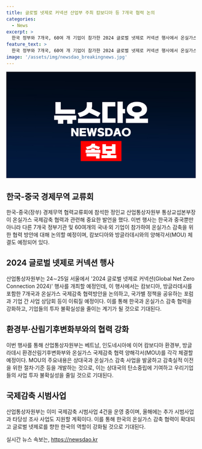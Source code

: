 ```yaml
---
title: 글로벌 넷제로 커넥션 산업부 주최 캄보디아 등 7개국 협력 논의
categories:
  - News
excerpt: >
  한국 정부와 7개국, 60여 개 기업이 참가한 2024 글로벌 넷제로 커넥션 행사에서 온실가스 감축 협력을 모색하고 있다. 이에 따라 한국과 캄보디아, 방글라데시는 온실가스 감축 협력을 위한 양해각서(MOU)를 체결하고, 이를 통해 상대국의 탄소중립에 기여하고 기업들의 사업 투자 불확실성을 줄일 것으로 기대된다. 행사는 기업 간 사업 상담회와 정부 간 양자회의 등으로 이뤄지며, 온실가스 국제감축을 촉진하기 위한 포럼 역시 개최된다. 이를 통해 온실가스 감축 협력을 강화하고 공동사업 발굴이 필요하다는 목표를 달성하기 위한 노력이 진행 중이다.
feature_text: >
  한국 정부와 7개국, 60여 개 기업이 참가한 2024 글로벌 넷제로 커넥션 행사에서 온실가스 감축 협력을 모색하고 있다. 이에 따라 한국과 캄보디아, 방글라데시는 온실가스 감축 협력을 위한 양해각서(MOU)를 체결하고, 이를 통해 상대국의 탄소중립에 기여하고 기업들의 사업 투자 불확실성을 줄일 것으로 기대된다. 행사는 기업 간 사업 상담회와 정부 간 양자회의 등으로 이뤄지며, 온실가스 국제감축을 촉진하기 위한 포럼 역시 개최된다. 이를 통해 온실가스 감축 협력을 강화하고 공동사업 발굴이 필요하다는 목표를 달성하기 위한 노력이 진행 중이다.
image: '/assets/img/newsdao_breakingnews.jpg'
---
```


<p><img src="/assets/img/newsdao_breakingnews.jpg" alt="koreaapp 속보" /></p>

<h2 data-ke-size="size26">한국-중국 경제무역 교류회</h2>

<p data-ke-size="size16">한국-중국(장쑤) 경제무역 협력교류회에 참석한 정인교 산업통상자원부 통상교섭본부장이 온실가스 국제감축 협력과 관련해 중요한 발언을 했다. 이번 행사는 한국과 중국뿐만 아니라 다른 7개국 정부기관 및 60여개의 국내·외 기업이 참가하여 온실가스 감축을 위한 협력 방안에 대해 논의할 예정이며, 캄보디아와 방글라데시와의 양해각서(MOU) 체결도 예정되어 있다.</p>

<h2 data-ke-size="size26">2024 글로벌 넷제로 커넥션 행사</h2>

<p data-ke-size="size16">산업통상자원부는 24∼25일 서울에서 '2024 글로벌 넷제로 커넥션(Global Net Zero Connection 2024)' 행사를 개최할 예정인데, 이 행사에서는 캄보디아, 방글라데시를 포함한 7개국과 온실가스 국제감축 협력방안을 논의하고, 국가별 정책을 공유하는 포럼과 기업 간 사업 상담회 등이 이뤄질 예정이다. 이를 통해 한국과 온실가스 감축 협력을 강화하고, 기업들의 투자 불확실성을 줄이는 계기가 될 것으로 기대된다. </p>

<h2 data-ke-size="size26">환경부·산림기후변화부와의 협력 강화</h2>

<p data-ke-size="size16">이번 행사를 통해 산업통상자원부는 베트남, 인도네시아에 이어 캄보디아 환경부, 방글라데시 환경산림기후변화부와 온실가스 국제감축 협력 양해각서(MOU)를 각각 체결할 예정이다. MOU의 주요내용은 상대국과 온실가스 감축 사업을 발굴하고 감축실적 이전을 위한 절차·기준 등을 개발하는 것으로, 이는 상대국의 탄소중립에 기여하고 우리기업들의 사업 투자 불확실성을 줄일 것으로 기대된다.</p>

<h2 data-ke-size="size26">국제감축 시범사업</h2>

<p data-ke-size="size16">산업통상자원부는 이미 국제감축 시범사업 4건을 운영 중이며, 올해에는 추가 시범사업과 타당성 조사 사업도 지원할 계획이다. 이를 통해 한국의 온실가스 감축 협력이 확대되고 글로벌 넷제로를 향한 한국의 역할이 강화될 것으로 기대된다.</p>
실시간 뉴스 속보는, <a href="https://newsdao.kr" rel="dofollow">https://newsdao.kr</a>


